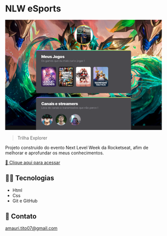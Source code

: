 # NLW eSports

![preview](./.github/preview.png)
> Trilha Explorer

Projeto construido do evento Next Level Week da Rocketseat, afim de melhorar e aprofundar os meus conhecimentos.

[ 🔗 Clique aqui para acessar ](https://amauridraken.github.io/nlw-eSports-Trilha-Explore/)

## 👨‍💻 Tecnologias 

- Html
- Css
- Git e GitHub

## 💛 Contato
amauri.tito07@gmail.com